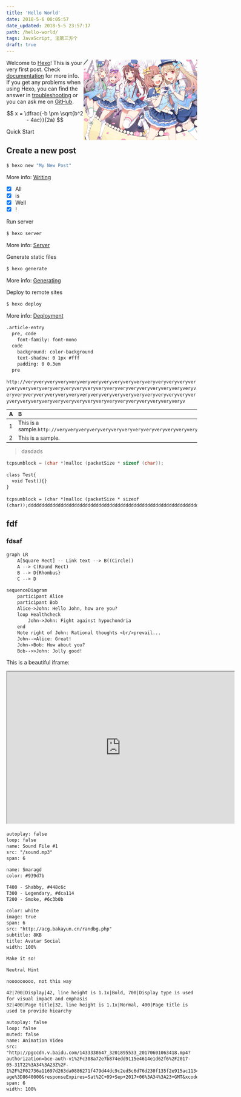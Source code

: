 ```yaml
---
title: 'Hello World'
date: 2018-5-6 00:05:57
date_updated: 2018-5-5 23:57:17
path: /hello-world/
tags: JavaScript, 法第三方个
draft: true
---
```


![111](bg-2.jpg) Welcome to [Hexo](http://hexo.io/)! This is your very first post. Check [documentation](http://hexo.io/docs/) for more info. If you get any problems when using Hexo, you can find the answer in [troubleshooting](http://hexo.io/docs/troubleshooting.html) or you can ask me on [GitHub](https://github.com/hexojs/hexo/issues).

$$
x = \dfrac{-b \pm \sqrt{b^2 - 4ac}}{2a}
$$

Quick Start

## Create a new post

<style>
    img[alt="111"] {
        width: 300px;
        float: right ;
        clear: right ;
    }
</style>

```bash
$ hexo new "My New Post"
```

More info: [Writing](http://hexo.io/docs/writing.html)

- [x] All
- [x] is
- [x] Well
- [x] !

Run server

```bash
$ hexo server
```

More info: [Server](http://hexo.io/docs/server.html)

Generate static files

```bash
$ hexo generate
```

More info: [Generating](http://hexo.io/docs/generating.html)

Deploy to remote sites

```bash
$ hexo deploy
```

More info: [Deployment](http://hexo.io/docs/deployment.html)

```css{3}
.article-entry
  pre, code
    font-family: font-mono
  code
    background: color-background
    text-shadow: 0 1px #fff
    padding: 0 0.3em
  pre
```

`http://veryveryveryveryveryveryveryveryveryveryveryveryveryveryveryveryveryveryveryveryveryveryveryveryveryveryveryveryveryveryveryveryveryveryveryveryveryveryveryveryveryveryveryveryveryveryveryveryveryveryveryveryveryveryveryveryveryveryveryveryveryveryveryveryveryveryveryv`

<i class="fa fa-fort-awesome"></i>

| A | B |
| :-- | :-- |
| 1 | This is a sample.`http://veryveryveryveryveryveryveryveryveryveryveryveryveryveryveryveryveryveryveryveryveryveryveryveryveryveryveryveryveryveryveryveryveryveryveryveryveryveryveryveryveryveryveryveryveryveryveryveryveryveryveryveryveryveryveryveryveryveryveryveryveryveryveryveryveryveryveryv` |
| 2 | This is a sample. |

> dasdads

```c
tcpsumblock = (char *)malloc (packetSize * sizeof (char));
```

```js{1,4}
class Test{
  void Test(){}
}

tcpsumblock = (char *)malloc (packetSize * sizeof (char));ddddddddddddddddddddddddddddddddddddddddddddddddddddddddddddddd
```

## fdf

### fdsaf

```mermaid
graph LR
    A[Square Rect] -- Link text --> B((Circle))
    A --> C(Round Rect)
    B --> D{Rhombus}
    C --> D
```

```mermaid
sequenceDiagram
    participant Alice
    participant Bob
    Alice->John: Hello John, how are you?
    loop Healthcheck
        John->John: Fight against hypochondria
    end
    Note right of John: Rational thoughts <br/>prevail...
    John-->Alice: Great!
    John->Bob: How about you?
    Bob-->>John: Jolly good!
```

This is a beautiful iframe:

<iframe src="http://www.baidu.com/" width="600" height="400"></iframe>

```audio
autoplay: false
loop: false
name: Sound File #1
src: "/sound.mp3"
span: 6
```

```color
name: Smaragd
color: #939d7b
```

```color-palette
T400 - Shabby, #448c6c
T300 - Legendary, #dca114
T200 - Smoke, #6c3b0b
```

```download
color: white
image: true
span: 6
src: "http://acg.bakayun.cn/randbg.php"
subtitle: 8KB
title: Avatar Social
width: 100%
```

```hint|directive
Make it so!
```

```hint
Neutral Hint
```

```hint|warning
nooooooooo, not this way
```

```typography
42|700|Display|42, line height is 1.1x|Bold, 700|Display type is used for visual impact and emphasis
32|400|Page title|32, line height is 1.1x|Normal, 400|Page title is used to provide hiearchy
```

```video
autoplay: false
loop: false
muted: false
name: Animation Video
src: "http://pgccdn.v.baidu.com/1433338647_3201895533_20170601063418.mp4?authorization=bce-auth-v1%2Fc308a72e7b874edd9115e4614e1d62f6%2F2017-05-31T22%3A34%3A23Z%2F-1%2F%2F02736a11697d263da0886271f479d44dc9c2ed5c6d76d230f135f2e915ac1134&responseCacheControl=max-age%3D8640000&responseExpires=Sat%2C+09+Sep+2017+06%3A34%3A23+GMT&xcode=8819c6695b10432f4bdfb8ea24f47350d262a7c4b51fdd36&time=1525536483&_=1525453380361"
span: 6
width: 100%
```
